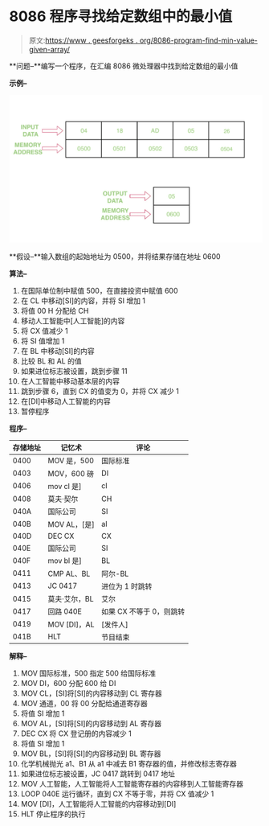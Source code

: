 # 8086 程序寻找给定数组中的最小值

> 原文:[https://www . geesforgeks . org/8086-program-find-min-value-given-array/](https://www.geeksforgeeks.org/8086-program-find-min-value-given-array/)

**问题–**编写一个程序，在汇编 8086 微处理器中找到给定数组的最小值

**示例–**

![](img/d7cdef4998fa5a1cc0d79f6685ba543c.png)

**假设–**输入数组的起始地址为 0500，并将结果存储在地址 0600

**算法–**

1.  在国际单位制中赋值 500，在直接投资中赋值 600
2.  在 CL 中移动[SI]的内容，并将 SI 增加 1
3.  将值 00 H 分配给 CH
4.  移动人工智能中[人工智能]的内容
5.  将 CX 值减少 1
6.  将 SI 值增加 1
7.  在 BL 中移动[SI]的内容
8.  比较 BL 和 AL 的值
9.  如果进位标志被设置，跳到步骤 11
10.  在人工智能中移动基本层的内容
11.  跳到步骤 6，直到 CX 的值变为 0，并将 CX 减少 1
12.  在[DI]中移动人工智能的内容
13.  暂停程序

**程序–**

<center>

| 存储地址 | 记忆术 | 评论 |
| --- | --- | --- |
| 0400 | MOV 是，500 | 国际标准 |
| 0403 | MOV，600 磅 | DI |
| 0406 | mov cl 是] | cl |
| 0408 | 莫夫·契尔 | CH |
| 040A | 国际公司 | SI |
| 040B | MOV AL，[是] | al |
| 040D | DEC CX | CX |
| 040E | 国际公司 | SI |
| 040F | mov bl 是] | BL |
| 0411 | CMP AL、BL | 阿尔-BL |
| 0413 | JC 0417 | 进位为 1 时跳转 |
| 0415 | 莫夫·艾尔，BL | 艾尔 |
| 0417 | 回路 040E | 如果 CX 不等于 0，则跳转 |
| 0419 | MOV [DI]，AL | [发件人] |
| 041B | HLT | 节目结束 |

</center>

**解释–**

1.  MOV 国际标准，500 指定 500 给国际标准
2.  MOV DI，600 分配 600 给 DI
3.  MOV CL，[SI]将[SI]的内容移动到 CL 寄存器
4.  MOV 通道，00 将 00 分配给通道寄存器
5.  将值 SI 增加 1
6.  MOV AL，[SI]将[SI]的内容移动到 AL 寄存器
7.  DEC CX 将 CX 登记册的内容减少 1
8.  将值 SI 增加 1
9.  MOV BL，[SI]将[SI]的内容移动到 BL 寄存器
10.  化学机械抛光 a1、B1 从 a1 中减去 B1 寄存器的值，并修改标志寄存器
11.  如果进位标志被设置，JC 0417 跳转到 0417 地址
12.  MOV 人工智能，人工智能将人工智能寄存器的内容移到人工智能寄存器
13.  LOOP 040E 运行循环，直到 CX 不等于零，并将 CX 值减少 1
14.  MOV [DI]，人工智能将人工智能的内容移动到[DI]
15.  HLT 停止程序的执行